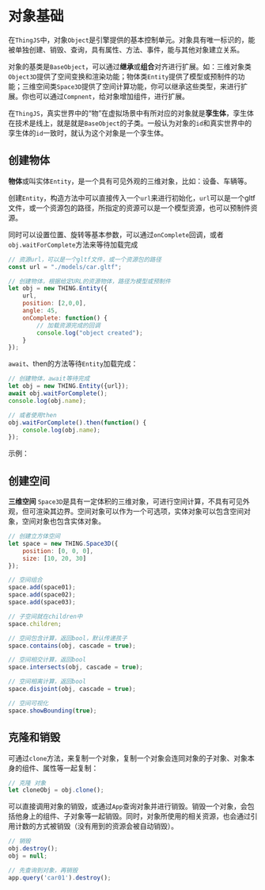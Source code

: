 # 对象基础
<!-- object -->
在`ThingJS`中，对象`Object`是引擎提供的基本控制单元。对象具有唯一标识的，能被单独创建、销毁、查询，具有属性、方法、事件，能与其他对象建立关系。

对象的基类是`BaseObject`，可以通过**继承**或**组合**对齐进行扩展。如：三维对象类`Object3D`提供了空间变换和渲染功能；物体类`Entity`提供了模型或预制件的功能；三维空间类`Space3D`提供了空间计算功能，你可以继承这些类型，来进行扩展。你也可以通过`Compnent`，给对象增加组件，进行扩展。

在`ThingJS`，真实世界中的“物”在虚拟场景中有所对应的对象就是**孪生体**，孪生体在技术是线上，就是就是`BaseObject`的子类。一般认为对象的`id`和真实世界中的孪生体的`id`一致时，就认为这个对象是一个孪生体。


## 创建物体

**物体**或叫实体`Entity`，是一个具有可见外观的三维对象，比如：设备、车辆等。

创建`Entity`，构造方法中可以直接传入一个`url`来进行初始化，`url`可以是一个gltf文件，或一个资源包的路径，所指定的资源可以是一个模型资源，也可以预制件资源。

同时可以设置位置、旋转等基本参数，可以通过`onComplete`回调，或者`obj.waitForComplete`方法来等待加载完成

```javascript
// 资源url，可以是一个gltf文件，或一个资源包的路径
const url = "./models/car.gltf";

// 创建物体，根据给定URL的资源物体，路径为模型或预制件
let obj = new THING.Entity({
    url,
    position: [2,0,0],
    angle: 45,
    onComplete: function() {
        // 加载资源完成的回调
        console.log("object created");
    }
});
```

`await`、then的方法等待`Entity`加载完成：
```javascript
// 创建物体，await等待完成
let obj = new THING.Entity({url});
await obj.waitForComplete();
console.log(obj.name);

// 或者使用then
obj.waitForComplete().then(function() {
    console.log(obj.name);
});

```

示例：
<playground src="sample_box.js"></playground>

## 创建空间

**三维空间** `Space3D`是具有一定体积的三维对象，可进行空间计算，不具有可见外观，但可渲染其边界。空间对象可以作为一个可选项，实体对象可以包含空间对象，空间对象也包含实体对象。

```javascript
// 创建立方体空间
let space = new THING.Space3D({
    position: [0, 0, 0],
    size: [10, 20, 30]
});
```

```javascript
// 空间组合
space.add(space01);
space.add(space02);
space.add(space03);

// 子空间就在children中
space.children;
```

```javascript
// 空间包含计算，返回bool，默认传递孩子
space.contains(obj, cascade = true);

// 空间相交计算，返回bool
space.intersects(obj, cascade = true);

// 空间相离计算，返回bool
space.disjoint(obj, cascade = true);
```

```javascript
// 空间可视化
space.showBounding(true);
```

## 克隆和销毁

可通过`clone`方法，来复制一个对象，复制一个对象会连同对象的子对象、对象本身的组件、属性等一起复制：
```javascript
// 克隆 对象
let cloneObj = obj.clone();
```

可以直接调用对象的销毁，或通过`App`查询对象并进行销毁。销毁一个对象，会包括他身上的组件、子对象等一起销毁。同时，对象所使用的相关资源，也会通过引用计数的方式被销毁（没有用到的资源会被自动销毁）。

```javascript
// 销毁
obj.destroy();
obj = null;

// 先查询到对象，再销毁
app.query('car01').destroy();
```

